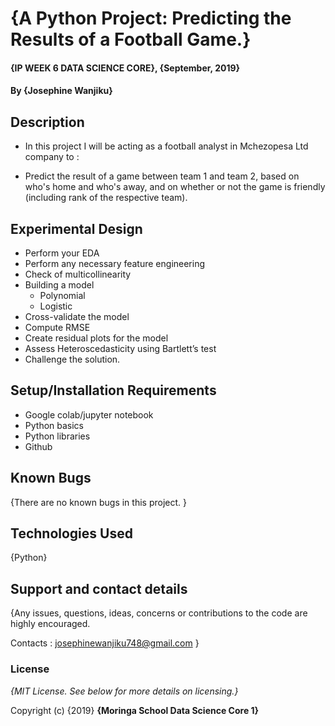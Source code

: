# {A Python Project: Predicting the Results of a Football Game.}

#### {IP WEEK 6 DATA SCIENCE CORE}, {September, 2019}

#### By **{Josephine Wanjiku}**

## Description

* In this project I will be acting as a football analyst in Mchezopesa Ltd company to :

* Predict the result of a game between team 1 and team 2, based on who's home and who's away, and on whether or not the game is friendly (including rank of the respective team).


## Experimental Design

- Perform your EDA
- Perform any necessary feature engineering
- Check of multicollinearity
- Building a model
    * Polynomial
    * Logistic
- Cross-validate the model
- Compute RMSE
- Create residual plots for the model
- Assess Heteroscedasticity using Bartlett’s test
- Challenge the solution.

## Setup/Installation Requirements

* Google colab/jupyter notebook
* Python basics
* Python libraries
* Github

## Known Bugs

{There are no known bugs in this project. }

## Technologies Used

{Python}

## Support and contact details

{Any issues, questions, ideas, concerns or contributions to the code are highly encouraged.

 Contacts : josephinewanjiku748@gmail.com }
 
### License

*{MIT License.  See below for more details on licensing.}*

Copyright (c) {2019} **{Moringa School Data Science Core 1}**
